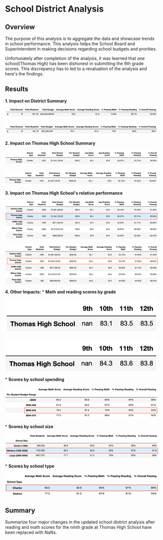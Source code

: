 # School District Analysis

## Overview

The purpose of this analysis is to aggregate the data and showcase trends in school performance. This analysis helps the School Board and Superintendent in making decisions regarding school budgets and prorities.

Unfortunately after completion of the analysis, it was learned that one school(Thomas High) has been dishonest in submitting the 9th grade scores. This discrepancy has to led to a revaluation of the analysis and here's the findings.

## Results
**1. Impact on District Summary**
   <p><img src="https://github.com/yazhcodes/School_District_Analysis/blob/main/Challenge/Resources/Images/District%20Analysis%20(Before).png"></p>
   <p><img src="https://github.com/yazhcodes/School_District_Analysis/blob/main/Challenge/Resources/Images/District%20Analysis%20(After).png"></p>

**2. Impact on Thomas High School Summary**
   <p><img src="https://github.com/yazhcodes/School_District_Analysis/blob/main/Challenge/Resources/Images/Thomas%20High%20School%20Analysis%20(Before).png"></p>
   <p><img src="https://github.com/yazhcodes/School_District_Analysis/blob/main/Challenge/Resources/Images/Thomas%20High%20School%20Analysis%20(After).png"></p>

**3. Impact on Thomas High School's relative performance**
   <p><img src="https://github.com/yazhcodes/School_District_Analysis/blob/main/Challenge/Resources/Images/THS%20Performance%20Comparison%20(Before).png"></p>
   <p><img src="https://github.com/yazhcodes/School_District_Analysis/blob/main/Challenge/Resources/Images/THS%20Performance%20Comparison%20(After).png"></p>

**4. Other Impacts:**
    * **Math and reading scores by grade**
      <p><img src="https://github.com/yazhcodes/School_District_Analysis/blob/main/Challenge/Resources/Images/THS%20Grade%20wise%20Math%20Scores.png"></p>
      <p><img src="https://github.com/yazhcodes/School_District_Analysis/blob/main/Challenge/Resources/Images/THS%20Grade%20wise%20Reading%20Scores.png"></p>
    * **Scores by school spending**
      <p><img src="https://github.com/yazhcodes/School_District_Analysis/blob/main/Challenge/Resources/Images/Scores%20by%20School%20Spending.png"></p>
    * **Scores by school size**
      <p><img src="https://github.com/yazhcodes/School_District_Analysis/blob/main/Challenge/Resources/Images/Scores%20by%20School%20Size.png"></p>
    * **Scores by school type**
      <p><img src="https://github.com/yazhcodes/School_District_Analysis/blob/main/Challenge/Resources/Images/Scores%20by%20School%20Type.png"></p>
    
## Summary
Summarize four major changes in the updated school district analysis after reading and math scores for the ninth grade at Thomas High School have been replaced with NaNs.
